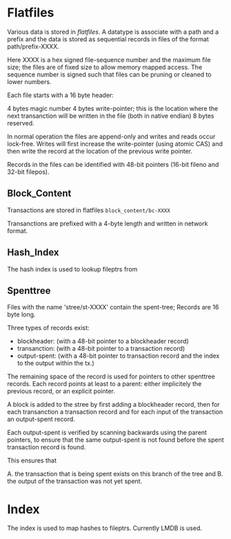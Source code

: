 
# Flatfiles

Various data is stored in *flatfiles*. A datatype is associate with a path and a prefix and the data is stored
as sequential records in files of the format path/prefix-XXXX.

Here XXXX is a hex signed file-sequence number and the maximum file size; the files are of fixed size to allow 
memory mapped access. The sequence number is signed such that files can be pruning or cleaned to lower numbers. 

Each file starts with a 16 byte header:

4 bytes magic number
4 bytes write-pointer; this is the location where the next transanction will be written in the file
(both in native endian)
8 bytes reserved.

In normal operation the files are append-only and writes and reads occur lock-free. Writes will first increase the 
write-pointer (using atomic CAS) and then write the record at the location of the previous write pointer.

Records in the files can be identified with 48-bit pointers (16-bit fileno and 32-bit filepos).

## Block_Content

Transactions are stored in flatfiles `block_content/bc-XXXX` 

Transanctions are prefixed with a 4-byte length and written in network format.

## Hash_Index

The hash index is used to lookup fileptrs from 

## Spenttree

Files with the name 'stree/st-XXXX' contain the spent-tree; Records are 16 byte long.

Three types of records exist:

* blockheader:   (with a 48-bit pointer to a blockheader record)
* transanction:  (with a 48-bit pointer to a transaction record)
* output-spent:  (with a 48-bit pointer to transaction record and the index to the output within the tx.)

The remaining space of the record is used for pointers to other spenttree records. Each record points at least to a 
parent: either implicitely the previous record, or an explicit pointer.

A block is added to the stree by first adding a blockheader record, then for each transanction a transaction record
and for each input of the transaction an output-spent record.
   
Each output-spent is verified by scanning backwards using the parent pointers, to ensure that the same output-spent is 
not found before the spent transaction record is found. 
  
This ensures that 
  
A. the transaction that is being spent exists on this branch of the tree and 
B. the output of the transaction was not yet spent.


 
# Index

The index is used to map hashes to fileptrs. Currently LMDB is used.